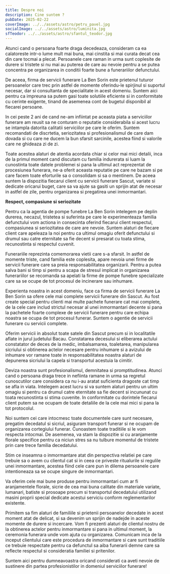 ```yaml
---
title: Despre noi
description: Cine suntem ? 
pubDate: 2025-02-22
coverImage: ../../assets/astro/petru_pavel.jpg
socialImage: ../../assets/astro/luminita.jpg
sfTeodor: ../../assets/astro/sfantul_teodor.jpg
---
```



Atunci cand o persoana foarte draga decedeaza, consideram ca ea calatoreste intr-o lume mult mai buna, mai cinstita si mai curata decat cea din care tocmai a plecat. Persoanele care raman in urma sunt coplesite de durere si tristete si nu mai au puterea de care au nevoie pentru a se putea concentra pe organizarea in conditii foarte bune a funerariilor defunctului.

De aceea, firma de servicii funerare La Ben Sorin este prietenul tuturor persoanelor care trec prin astfel de momente oferindu-le spirjinul si suportul necesar, dar si consultanta de specialitate in acest domeniu. Suntem aici pentru ca impreuna sa putem gasi toate solutiile eficiente si in conformitate cu cerinte exigente, tinand de asemenea cont de bugetul disponibil al fiecarei persoane.

In cei peste 2 ani de cand ne-am infiintat pe aceasta piata a serviciilor funerare am reusit sa ne conturam o reputatie considerabila si acest lucru se intampla datorita calitatii serviciilor pe care le oferim. Suntem recomandati de discrtetia, seriozitatea si profesionalismul de care dam dovada si cu care ne ducem la bun sfarsit sarcinile, acestea fiind si valorile care ne ghideaza zi de zi.

Toate acestea alaturi de atentia acordata chiar si celor mai mici detalii, inca de la primul moment cand discutam cu familia indurerata si luam la cunostinta toate datele problemei si pana la ultimul act reprezentat de procesiunea funerara, ne-a oferit aceasta reputatie pe care ne bazam si pe care facem toate eforturile sa o consolidam si sa o mentinem.  De aceea suntem la dispozitia fiecarui client cu servicii funerare Sascut, variate si dedicate oricarui buget, care sa va ajute sa gasiti un sprijin atat de necesar in astfel de zile, pentru organizarea si pregatirea unei inmormantari.

**Respect, compasiune si seriozitate**

Pentru ca la agentia de pompe funebre La Ben Sorin intelegem pe deplin durerea, necazul, tristetea si suferinta pe care le experimenteaza familia defunctului vom actiona in consecinta oferind fiecarui client respectul, compasiunea si seriozitatea de care are nevoie. Suntem alaturi de fiecare client care apeleaza la noi pentru ca ultimul omagiu oferit defunctului si drumul sau catre eternitate sa fie decent si presarat cu toata stima, recunostinta si respectul cuvenit.

Funerariile reprezinta comemorarea vietii care s-a sfarsit. In astfel de momente triste, cand familia este coplesita, apare nevoia unei firme de servicii funerare care sa preia responsabilitatea organizarii. Pentru a putea salva bani si timp si pentru a scapa de stresul implicat in organizarea funerariilor se recomanda sa apelati la firme de pompe funebre specializate care sa se ocupe de tot procesul de incinerare sau inhumare.

Experienta noastra in acest domeniu, face ca firma de servicii funerare La Ben Sorin sa ofere cele mai complete servicii funerare din Sascut. Au fost create special pentru clienti mai multe pachete funerare cat mai complete, de la cele care includ strictul necesar al unei inmormantari decente si pana la pachetele foarte complexe de servicii funerare pentru care echipa noastra se ocupa de tot procesul funerar. Suntem o agentie de servicii funerare cu servicii complete.

Oferim servicii in absolut toate satele din Sascut precum si in localitatile aflate in jurul judetului Bacau. Constatarea decesului si eliberarea actului constatator de deces de la medic, imbalsamarea, toaletarea, manipularea sicriului si obtinerea actelor necesare pentru inhumare si a avizului de inhumare vor ramane toate in responsabilitatea noastra alaturi de depunerea sicriului la capela si transportul acestuia la cimitir.


Deviza noastra sunt profesionalismul, demnitatea si promptitudinea. Atunci cand o persoana draga trece in nefiinta ramane in urma sa regretul cunoscutilor care considera ca nu i-au aratat suficienta dragoste cat timp se afla in viata. Intelegem acest lucru si va suntem alaturi pentru un ultim omagiu si pentru ca drumul catre eternitate sa fie decent si incununat cu toata recunostinta si stima cuvenite. In conformitate cu dorintele fiecarui client putem sa ne ocupam de toate detaliile de la cele mai mici si pana la tot protocolul.

Noi suntem cei care intocmesc toate documentele care sunt necesare, pregatim decedatul si sicriul, asiguram transport funerar si ne ocupam de organizarea cortegiului funerar. Cunoastem toate traditiile si le vom respecta intocmai. De asemenea, va stam la dispozitie si cu aranjamente florale specifice pentru ca niciun stres sa nu tulbure momentul de tristete prin care trece familia decedatului.

Stim ce inseamna o inmormantare atat din perspectiva relatiei pe care trebuie sa o avem cu clientul cat si in ceea ce priveste ritualurile si regulile unei inmormantare, acestea fiind cele care pun in dilema persoanele care intentioneaza sa se ocupe singure de inmormantari.

Va oferim cele mai bune produse pentru inmormantari cum ar fi aranjamentele florale, sicrie de cea mai buna calitate din materiale variate, lumanari, batiste si prosoape precum si transportul decedatului utilizand masini proprii special dedicate acestui serviciu conform reglementarilor existente.

Primitem sa fim alaturi de familiile si prietenii persoanelor decedate in acest moment atat de delicat, si sa devenim un sprijin de nadejde in aceste momente de durere si incercare. Vom fi prezenti alaturi de clientul nostru de la obtinerea actelor pentru inmormantare si pana in ultimul moment, la ceremonia funerara unde vom ajuta cu organizarea. Comunicam inca de la inceput clientului care este procedura de inmormantare si care sunt traditiile ce trebuie respectate pentru ca defunctul sa aiba funerarii demne care sa reflecte respectul si consideratia familiei si pritenilor.

Suntem aici pentru dumneavoastra oricand considerati ca aveti nevoie de sustinere din partea profesionistilor in domeniul serviciilor funerare!
